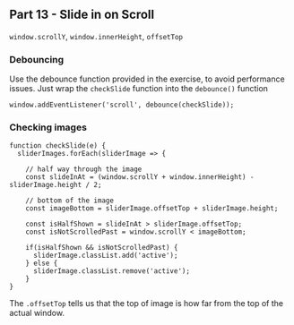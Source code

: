 ## Part 13 - Slide in on Scroll

`window.scrollY`, `window.innerHeight`, `offsetTop`

### Debouncing

Use the debounce function provided in the exercise, to avoid performance issues. Just wrap the `checkSlide` function into the `debounce()` function

```
window.addEventListener('scroll', debounce(checkSlide));
```

### Checking images

```
function checkSlide(e) {
  sliderImages.forEach(sliderImage => {

    // half way through the image
    const slideInAt = (window.scrollY + window.innerHeight) - sliderImage.height / 2;

    // bottom of the image
    const imageBottom = sliderImage.offsetTop + sliderImage.height;

    const isHalfShown = slideInAt > sliderImage.offsetTop;
    const isNotScrolledPast = window.scrollY < imageBottom;

    if(isHalfShown && isNotScrolledPast) {
      sliderImage.classList.add('active');
    } else {
      sliderImage.classList.remove('active');
    }
}
```

The `.offsetTop` tells us that the top of image is how far from the top of the actual window.
